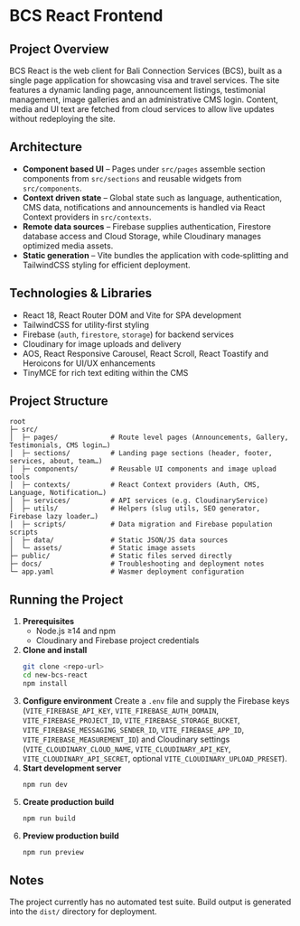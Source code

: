 # BCS React Frontend

## Project Overview
BCS React is the web client for Bali Connection Services (BCS), built as a single page application for showcasing visa and travel services. The site features a dynamic landing page, announcement listings, testimonial management, image galleries and an administrative CMS login. Content, media and UI text are fetched from cloud services to allow live updates without redeploying the site.

## Architecture
- **Component based UI** – Pages under `src/pages` assemble section components from `src/sections` and reusable widgets from `src/components`.
- **Context driven state** – Global state such as language, authentication, CMS data, notifications and announcements is handled via React Context providers in `src/contexts`.
- **Remote data sources** – Firebase supplies authentication, Firestore database access and Cloud Storage, while Cloudinary manages optimized media assets.
- **Static generation** – Vite bundles the application with code‑splitting and TailwindCSS styling for efficient deployment.

## Technologies & Libraries
- React 18, React Router DOM and Vite for SPA development
- TailwindCSS for utility‑first styling
- Firebase (`auth`, `firestore`, `storage`) for backend services
- Cloudinary for image uploads and delivery
- AOS, React Responsive Carousel, React Scroll, React Toastify and Heroicons for UI/UX enhancements
- TinyMCE for rich text editing within the CMS

## Project Structure
```
root
├─ src/
│  ├─ pages/             # Route level pages (Announcements, Gallery, Testimonials, CMS login…)
│  ├─ sections/          # Landing page sections (header, footer, services, about, team…)
│  ├─ components/        # Reusable UI components and image upload tools
│  ├─ contexts/          # React Context providers (Auth, CMS, Language, Notification…)
│  ├─ services/          # API services (e.g. CloudinaryService)
│  ├─ utils/             # Helpers (slug utils, SEO generator, Firebase lazy loader…)
│  ├─ scripts/           # Data migration and Firebase population scripts
│  ├─ data/              # Static JSON/JS data sources
│  └─ assets/            # Static image assets
├─ public/               # Static files served directly
├─ docs/                 # Troubleshooting and deployment notes
└─ app.yaml              # Wasmer deployment configuration
```

## Running the Project
1. **Prerequisites**
   - Node.js ≥14 and npm
   - Cloudinary and Firebase project credentials
2. **Clone and install**
   ```bash
   git clone <repo-url>
   cd new-bcs-react
   npm install
   ```
3. **Configure environment**
   Create a `.env` file and supply the Firebase keys (`VITE_FIREBASE_API_KEY`, `VITE_FIREBASE_AUTH_DOMAIN`, `VITE_FIREBASE_PROJECT_ID`, `VITE_FIREBASE_STORAGE_BUCKET`, `VITE_FIREBASE_MESSAGING_SENDER_ID`, `VITE_FIREBASE_APP_ID`, `VITE_FIREBASE_MEASUREMENT_ID`) and Cloudinary settings (`VITE_CLOUDINARY_CLOUD_NAME`, `VITE_CLOUDINARY_API_KEY`, `VITE_CLOUDINARY_API_SECRET`, optional `VITE_CLOUDINARY_UPLOAD_PRESET`).
4. **Start development server**
   ```bash
   npm run dev
   ```
5. **Create production build**
   ```bash
   npm run build
   ```
6. **Preview production build**
   ```bash
   npm run preview
   ```

## Notes
The project currently has no automated test suite. Build output is generated into the `dist/` directory for deployment.
